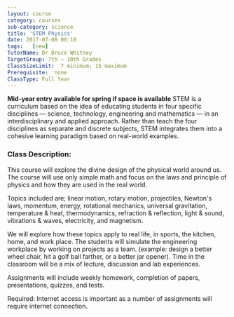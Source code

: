```yaml
---
layout: course
category: courses
sub-category: science
title: 'STEM Physics'
date: 2017-07-08 00:18
tags:   [new]
TutorName: Dr Bruce Whitney
TargetGroup: 7th – 10th Grades
ClassSizeLimit:  7 minimum; 15 maximumPrerequisite:  noneClassType: Full Year
---
```


**Mid-year entry available for spring if space is available**
STEM is a curriculum based on the idea of educating students in four specific disciplines — science, technology, engineering and mathematics — in an interdisciplinary and applied approach. Rather than teach the four disciplines as separate and discrete subjects, STEM integrates them into a cohesive learning paradigm based on real-world examples.### Class Description:This course will explore the divine design of the physical world around us. The course will use only simple math and focus on the laws and principle of physics and how they are used in the real world.Topics included are; linear motion, rotary motion, projectiles, Newton's laws, momentum, energy, rotational mechanics, universal gravitation, temperature & heat, thermodynamics, refraction & reflection, light & sound, vibrations & waves, electricity, and magnetism.We will explore how these topics apply to real life, in sports, the kitchen, home, and work place. The students will simulate the engineering workplace by working on projects as a team. (example: design a better wheel chair, hit a golf ball farther, or a better jar opener). Time in the classroom will be a mix of lecture, discussion and lab experiences.Assignments will include weekly homework, completion of papers, presentations, quizzes, and tests.Required: Internet access is important as a number of assignments will require internet connection.
